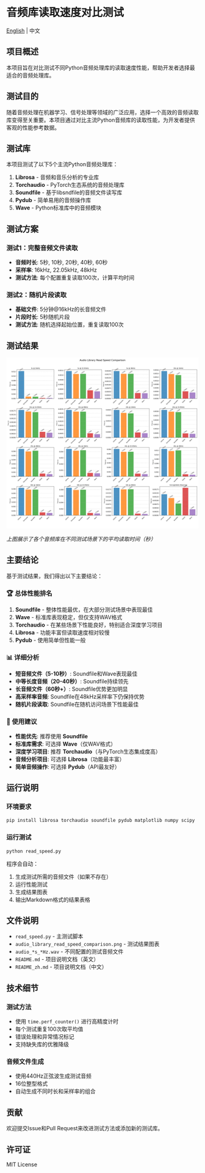 # 音频库读取速度对比测试

[English](README.md) | 中文

## 项目概述

本项目旨在对比测试不同Python音频处理库的读取速度性能，帮助开发者选择最适合的音频处理库。

## 测试目的

随着音频处理在机器学习、信号处理等领域的广泛应用，选择一个高效的音频读取库变得至关重要。本项目通过对比主流Python音频库的读取性能，为开发者提供客观的性能参考数据。

## 测试库

本项目测试了以下5个主流Python音频处理库：

1. **Librosa** - 音频和音乐分析的专业库
2. **Torchaudio** - PyTorch生态系统的音频处理库  
3. **Soundfile** - 基于libsndfile的音频文件读写库
4. **Pydub** - 简单易用的音频操作库
5. **Wave** - Python标准库中的音频模块

## 测试方案

### 测试1：完整音频文件读取
- **音频时长**: 5秒, 10秒, 20秒, 40秒, 60秒
- **采样率**: 16kHz, 22.05kHz, 48kHz
- **测试方法**: 每个配置重复读取100次，计算平均时间

### 测试2：随机片段读取
- **基础文件**: 5分钟@16kHz的长音频文件
- **片段时长**: 5秒随机片段
- **测试方法**: 随机选择起始位置，重复读取100次

## 测试结果

![音频库读取速度对比](audio_library_read_speed_comparison.png)

*上图展示了各个音频库在不同测试场景下的平均读取时间（秒）*

## 主要结论

基于测试结果，我们得出以下主要结论：

### 🏆 总体性能排名

1. **Soundfile** - 整体性能最优，在大部分测试场景中表现最佳
2. **Wave** - 标准库表现稳定，但仅支持WAV格式
3. **Torchaudio** - 在某些场景下性能良好，特别适合深度学习项目
4. **Librosa** - 功能丰富但读取速度相对较慢
5. **Pydub** - 使用简单但性能一般

### 📊 详细分析

- **短音频文件（5-10秒）**: Soundfile和Wave表现最佳
- **中等长度音频（20-40秒）**: Soundfile持续领先
- **长音频文件（60秒+）**: Soundfile优势更加明显
- **高采样率音频**: Soundfile在48kHz采样率下仍保持优势
- **随机片段读取**: Soundfile在随机访问场景下性能最佳

### 🎯 使用建议

- **性能优先**: 推荐使用 **Soundfile**
- **标准库需求**: 可选择 **Wave**（仅WAV格式）
- **深度学习项目**: 推荐 **Torchaudio**（与PyTorch生态集成度高）
- **音频分析项目**: 可选择 **Librosa**（功能最丰富）
- **简单音频操作**: 可选择 **Pydub**（API最友好）

## 运行说明

### 环境要求

```bash
pip install librosa torchaudio soundfile pydub matplotlib numpy scipy
```

### 运行测试

```bash
python read_speed.py
```

程序会自动：
1. 生成测试所需的音频文件（如果不存在）
2. 运行性能测试
3. 生成结果图表
4. 输出Markdown格式的结果表格

## 文件说明

- `read_speed.py` - 主测试脚本
- `audio_library_read_speed_comparison.png` - 测试结果图表
- `audio_*s_*Hz.wav` - 不同配置的测试音频文件
- `README.md` - 项目说明文档（英文）
- `README_zh.md` - 项目说明文档（中文）

## 技术细节

### 测试方法
- 使用 `time.perf_counter()` 进行高精度计时
- 每个测试重复100次取平均值
- 错误处理和异常情况标记
- 支持缺失库的优雅降级

### 音频文件生成
- 使用440Hz正弦波生成测试音频
- 16位整型格式
- 自动生成不同时长和采样率的组合

## 贡献

欢迎提交Issue和Pull Request来改进测试方法或添加新的测试库。

## 许可证

MIT License 